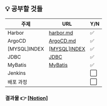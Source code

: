 ## 💡 공부할 것들

| 주제      | URL                                                          | Y/N                  |
| --------- | ------------------------------------------------------------ | -------------------- |
| Harbor | [harbor.md](https://github.com/sujinsu/TIL/blob/main/%EA%B0%9C%EB%85%90/Harbor.md) | :white_check_mark: |
| ArgoCD       | [ArgoCD.md](https://github.com/sujinsu/TIL/blob/main/%EA%B0%9C%EB%85%90/ArgoCD.md) | :white_check_mark:   |
| [MYSQL]INDEX | [[MYSQL]INDEX](https://github.com/sujinsu/TIL/blob/main/%EA%B0%9C%EB%85%90/[MYSQL]INDEX.md) | :white_check_mark:   |
| JDBC         | [JDBC](https://github.com/sujinsu/TIL/blob/main/%EA%B0%9C%EB%85%90/JDBC.md) | :white_check_mark: |
| MyBatis      | [MyBatis](https://github.com/sujinsu/TIL/blob/main/%EA%B0%9C%EB%85%90/MyBatis.md)                                                             | :white_check_mark: |
| Jenkins      | | :white_large_square: |
| 배포 과정 | | :white_large_square: |



### 결과물 👉 [[Notion]](https://www.notion.so/fbaf6a02f81344dfbc2329cf60f189e0?v=7b4be346d27040d5acc9d9ad77eb8720&pvs=4)

